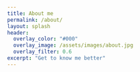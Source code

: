 ```yaml
---
title: About me
permalink: /about/
layout: splash
header:
  overlay_color: "#000"
  overlay_image: /assets/images/about.jpg
  overlay_filter: 0.6
excerpt: "Get to know me better"
---
```

<!--
gallery:
  - url: /assets/images/gallery-image-1.jpg
    image_path: /assets/images/gallery-image-1-th.jpg
    alt: "Some Image of me"
    title: "A Trip to Kasol, 14 km Trek :)"
  - url: /assets/images/gallery-image-2.jpg
    image_path: /assets/images/gallery-image-2-th.jpg
    alt: "Some Image of me"
    title: "Touching the nature. #Kasol"
  - url: /assets/images/gallery-image-3.jpg
    image_path: /assets/images/gallery-image-3-th.jpg
    alt: "Some Image of me"
    title: "A Trip to Rishikesh"
  - url: /assets/images/gallery-image-4.jpg
    image_path: /assets/images/gallery-image-4-th.jpg
    alt: "Some Image of me"
    title: "Some RaNdOm FuN"
  - url: /assets/images/gallery-image-5.jpg
    image_path: /assets/images/gallery-image-5-th.jpg
    alt: "Some Image of me"
    title: "Sister's Marriage"
  - url: /assets/images/gallery-image-6.jpg
    image_path: /assets/images/gallery-image-6-th.jpg
    alt: "Some Image of me"
    title: "#CandidPhotoShoot"
  - url: /assets/images/gallery-image-7.jpg
    image_path: /assets/images/gallery-image-7-th.jpg
    alt: "Some Image of me"
    title: "Some tech to record #BrainWaves"
  - url: /assets/images/gallery-image-8.jpg
    image_path: /assets/images/gallery-image-8-th.jpg
    alt: "Some Image of me"
    title: "Mumbai Diaries"
  - url: /assets/images/gallery-image-9.jpg
    image_path: /assets/images/gallery-image-9-th.jpg
    alt: "Some Image of me"
    title: "Thanks Akshay, One of my fav photo"
---

## My Passion as a Coder
"Today i am gonna write a piece of code that will solve a problem and will affect millions of life, is what gets me started for the day."

## Some things about me
I love learning new things, therefore I had worked on large set of fields. I love creating new things and find solutions to real life problems. I am passionate to solve problems using novel ideas and iterate quickly on my ideas to optimize it for scalability.

I also improve myself everyday, optimizing my work flow in every step of my life. I like things clean and organized.

And I am fun to be with :D

## Hobbies
### Competitive Programming

  * [HackerRank](https://www.hackerrank.com/holianh)
  * [HackerEarth](https://www.hackerearth.com/@holianh)
  * [GeeksForGeeks](http://auth.geeksforgeeks.org/profile.php?user=Deepak%2520Sood&list=practice)
  * [CodeChef](https://www.codechef.com/users/holianh)
  * [Leet Code](https://leetcode.com/holianh/)

### Touch Typing

  * [TheTypingCat](https://thetypingcat.com/user/34963)
  * [RataType](http://www.ratatype.com/c519043)

### Novels

  * The Power of Concentration**---<cite>Theron Q Dumont, 1918</cite>**<br />
  * The Monk Who Sold His Ferrari**---<cite>Robin Sharma, 1939</cite>**<br />
  * And Then There Were None **---<cite>Agatha Cristie, 1939</cite>**<br />
  * Murder on the Orient Express **---<cite>Agatha Cristie, 1934</cite>**<br />
  * half girlfriend **---<cite>Chetan Bhagat, 2014</cite>**<br />

## A Look into my life
{% include gallery  caption="Some photos from my collection" %}

## Apps that keep me organized and my brain sharp

  * Manage me
    * AndroMoney
    * OneNote (Can't live without it)
  * Improve me
    * Brilliant
    * Brain Teaser
    * Enki: Learn better code, daily
    * Elevate
    * Improve English: Word Games
    * Lumosity
    * Math Workout -->
